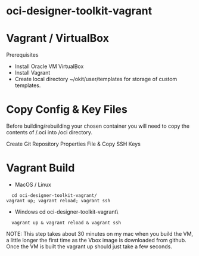 # oci-designer-toolkit-vagrant

# Vagrant / VirtualBox
Prerequisites
- Install Oracle VM VirtualBox
- Install Vagrant
- Create local directory ~/okit/user/templates for storage of custom templates.
# Copy Config & Key Files
Before building/rebuilding your chosen container you will need to copy the contents of <USER HOME DIR>/.oci into /oci directory.

Create Git Repository Properties File & Copy SSH Keys

# Vagrant Build
- MacOS / Linux
```
  cd oci-designer-toolkit-vagrant/
vagrant up; vagrant reload; vagrant ssh
```
  - Windows
cd oci-designer-toolkit-vagrant\
```
  vagrant up & vagrant reload & vagrant ssh
```
  NOTE: This step takes about 30 minutes on my mac when you build the VM, a little longer the first time as the Vbox image is downloaded from github. Once the VM is built the vagrant up should just take a few seconds.
